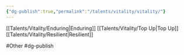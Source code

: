 ```yaml
---
{"dg-publish":true,"permalink":"/talents/vitality/vitality/"}
---
```


[[Talents/Vitality/Enduring\|Enduring]]
[[Talents/Vitality/Top Up\|Top Up]]
[[Talents/Vitality/Resilient\|Resilient]]

#Other #dg-publish